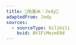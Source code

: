 ```yaml
---
title: 🎤哈基米：Jody🎤
adaptedFrom: Jody
sources:
  - sourceType: bilibili
    bvid: BV1FiMozeE8d
---
```

